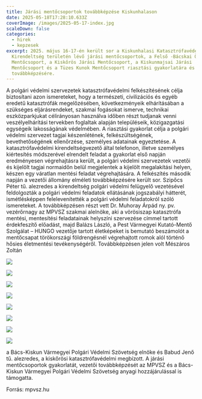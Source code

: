 ```yaml
---
title: Járási mentőcsoportok továbbképzése Kiskunhalason
date: 2025-05-18T17:28:10.633Z
coverImage: /images/2025-05-17-index.jpg
scaleDown: false
categories:
  - hirek
  - kepzesek
excerpt: 2025. május 16-17-én került sor a Kiskunhalasi Katasztrófavédelmi
  Kirendeltség területén lévő járási mentőcsoportok, a Felső -Bácskai Önkéntes
  Mentőcsoport, a Kiskőrös Járási Mentőcsoport, a Kiskunmajsai Járási
  Mentőcsoport és a Tüzes Kunok Mentőcsoport riasztási gyakorlatára és vezetői
  továbbképzésére.
---
```

A polgári védelmi szervezetek katasztrófavédelmi felkészítésének célja biztosítani azon ismereteket, hogy a természeti, civilizációs és egyéb eredetű katasztrófák megelőzésében, következményeik elhárításában a szükséges eljárásrendeket, szakmai fogásokat ismerve, technikai eszközparkjukat célirányosan használva időben részt tudjanak venni veszélyelhárítási tervekben foglaltak alapján településeik, közigazgatási egységeik lakosságának védelmében.
A riasztási gyakorlat célja a polgári védelmi szervezet tagjai készenlétének, felkészültségének, bevethetőségének ellenőrzése, személyes adatainak egyeztetése. A katasztrófavédelmi kirendeltségvezető által telefonon, illetve személyes kiértesítés módszerével elrendelt feladat a gyakorlat első napján eredményesen végrehajtásra került, a polgári védelmi szervezetek vezetői és kijelölt tagjai normaidőn belül megjelentek a kijelölt megalakítási helyen, készen egy váratlan mentési feladat végrehajtására.
A felkészítés második napján a vezetői állomány elméleti továbbképzésére került sor. Szipőcs Péter tű. alezredes a kirendeltség polgári védelmi felügyelő vezetésével feldolgozták a polgári védelmi feladatok ellátásának jogszabályi hátterét, ismétlésképpen felelevenítették a polgári védelmi feladatokról szóló ismereteket.
A továbbképzésen részt vett Dr. Muhoray Árpád ny. pv. vezérőrnagy az MPVSZ szakmai alelnöke, aki a vörösiszap katasztrófa mentési, mentesítési feladatainak helyszíni szervezése címmel tartott érdekfeszítő előadást, majd Balázs László, a Pest Vármegyei Kutató-Mentő Szolgálat – HUNGO vezetője tartott életképeket is bemutató beszámolót a mentőcsapat törökországi földrengésnél végrehajtott romok alól történő hősies életmentési tevékenységéről.
Továbbképzésen jelen volt Mészáros Zoltán

![](/images/2025-05-17-1.jpg)

![](/images/2025-05-17-2.jpg)

![](/images/2025-05-17-4.jpg)

![](/images/2025-05-17-5.jpg)

![](/images/2025-05-17-6.jpg)

![](/images/2025-05-17-7.jpg)

![](/images/2025-05-17-8.jpg)

![](/images/2025-05-17-9.jpg)

 a Bács-Kiskun Vármegyei Polgári Védelmi Szövetség elnöke és Babud Jenő tű. alezredes, a kiskőrösi katasztrófavédelmi megbízott.
A járási mentőcsoportok gyakorlatát, vezetői továbbképzését az MPVSZ és a Bács-Kiskun Vármegyei Polgári Védelmi Szövetség anyagi hozzájárulással is támogatta.

Forrás: mpvsz.hu
